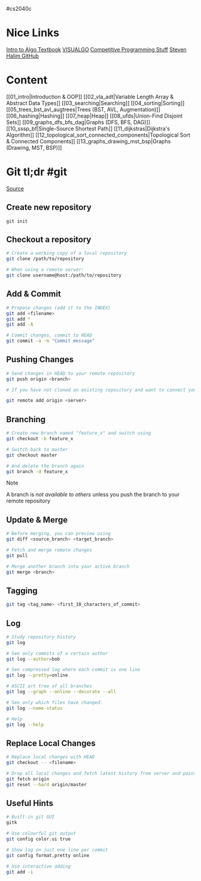 #cs2040c 
# Nice Links
[Intro to Algo Textbook](https://www.inf.ufpr.br/andre/textos-CI1165/Introduction%20to%20Algorithms%20-%203rd%20Edition.pdf)
[VISUALGO](https://visualgo.net/en)
[Competitive Programming Stuff](https://cpbooks.net)
[Steven Halim GitHub](https://github.com/stevenhalim)

# Content
[[01_intro|Introduction & OOP]]
[[02_vla_adt|Variable Length Array & Abstract Data Types]]
[[03_searching|Searching]]
[[04_sorting|Sorting]]
[[05_trees_bst_avl_augtrees|Trees (BST, AVL, Augmentation)]]
[[06_hashing|Hashing]]
[[07_heap|Heap]]
[[08_ufds|Union-Find Disjoint Sets]]
[[09_graphs_dfs_bfs_dag|Graphs (DFS, BFS, DAG)]]
[[10_sssp_bf|Single-Source Shortest Path]]
[[11_dijkstras|Dijkstra's Algorithm]]
[[12_topological_sort_connected_components|Topological Sort & Connected Components]]
[[13_graphs_drawing_mst_bsp|Graphs (Drawing, MST, BSP)]]

# Git tl;dr #git
[Source](https://rogerdudler.github.io/git-guide/)
## Create new repository 
```
git init
```
## Checkout a repository
```sh
# Create a working copy of a local repository
git clone /path/to/repository

# When using a remote server:
git clone username@host:/path/to/repository
```
## Add & Commit
```sh
# Propose changes (add it to the INDEX)
git add <filename>
git add *
git add -A

# Commit changes, commit to HEAD
git commit -a -m "Commit message"
```
## Pushing Changes
```sh
# Send changes in HEAD to your remote repository
git push origin <branch>

# If you have not cloned an existing repository and want to connect your repository to a remote server, you need to add it with

git remote add origin <server>
```
## Branching
```sh
# Create new branch named "feature_x" and switch using
git checkout -b feature_x

# Switch back to master
git checkout master

# And delete the branch again
git branch -d feature_x
```

>[!NOTE]
>A branch is *not available to others* unless you push the branch to your remote repository
## Update & Merge
```sh
# Before merging, you can preview using
git diff <source_branch> <target_branch>

# Fetch and merge remote changes
git pull

# Merge another branch into your active branch
git merge <branch>
```
## Tagging
```sh
git tag <tag_name> <first_10_characters_of_commit>
```
## Log
```sh
# Study repository history
git log

# See only commits of a certain author
git log --author=bob

# See compressed log where each commit is one line
git log --pretty=online

# ASCII art tree of all branches
git log --graph --online --decorate --all

# See only which files have changed:
git log --name-status

# Help
git log --help
```
## Replace Local Changes
```sh
# Replace local changes with HEAD
git checkout -- <filename>

# Drop all local changes and fetch latest history from server and point local master branch at it
git fetch origin
git reset --hard origin/master
```
## Useful Hints
```sh
# Built-in git GUI
gitk

# Use colourful git output
git config color.ui true

# Show log on just one line per commit
git config format.pretty online

# Use interactive adding
git add -i
```